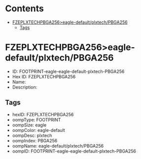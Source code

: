 



Contents
========

* [FZEPLXTECHPBGA256>eagle-default/plxtech/PBGA256](#fzeplxtechpbga256eagle-defaultplxtechpbga256)
	* [Tags](#tags)

# FZEPLXTECHPBGA256>eagle-default/plxtech/PBGA256

- ID: FOOTPRINT-eagle-eagle-default-plxtech-PBGA256
- Hex ID: FZEPLXTECHPBGA256
- Name: 
- Description: 

## Tags

- hexID: FZEPLXTECHPBGA256
- oompType: FOOTPRINT
- oompSize: eagle
- oompColor: eagle-default
- oompDesc: plxtech
- oompIndex: PBGA256
- oompName: eagle-default/plxtech/PBGA256
- oompID: FOOTPRINT-eagle-eagle-default-plxtech-PBGA256
